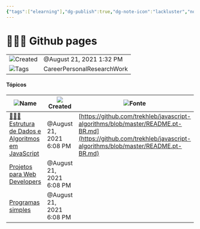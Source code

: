 ```yaml
---
{"tags":["elearning"],"dg-publish":true,"dg-note-icon":"lackluster","noteIcon":"lackluster","permalink":"/04-resources-material-para-zettel/elearning/github-pages/","dgPassFrontmatter":true,"created":"2025-10-16T10:14:29.495+01:00","updated":"2025-10-24T15:50:26.426+01:00"}
---
```


# 👨🏻‍💻 Github pages

|   |   |
|---|---|
|![](Dashboard/Attachments/clock_gray%2054.svg)Created|@August 21, 2021 1:32 PM|
|![](Dashboard/Attachments/list_gray%20766.svg)Tags|CareerPersonalResearchWork|

#### Tópicos

|![](Dashboard/Attachments/font_gray%20120.svg)Name|![](Dashboard/Attachments/clock_gray%2054.svg)Created|![](Dashboard/Attachments/link_gray%20383.svg)Fonte|![](Dashboard/Attachments/list_gray%20766.svg)Tags|
|---|---|---|---|
|[👨🏻‍🏫Estrutura de Dados e Algoritmos em JavaScript](Github%20pages/T%C3%B3picos/Estrutura%20de%20Dados%20e%20Algoritmos%20em%20JavaScript%20e8f949aa870849219cb364c3494bd553.html)|@August 21, 2021 6:08 PM|[https://github.com/trekhleb/javascript-algorithms/blob/master/README.pt-BR.md](https://github.com/trekhleb/javascript-algorithms/blob/master/README.pt-BR.md)|AlgorithmsCode|
|[Projetos para Web Developers](Github%20pages/T%C3%B3picos/Projetos%20para%20Web%20Developers%20a345c149c92f45c9af4e1810d15a3527.html)|@August 21, 2021 6:08 PM|||
|[Programas simples](Github%20pages/T%C3%B3picos/Programas%20simples%2037efe75a2f494e7a8a5bed94eb90eafc.html)|@August 21, 2021 6:08 PM|||